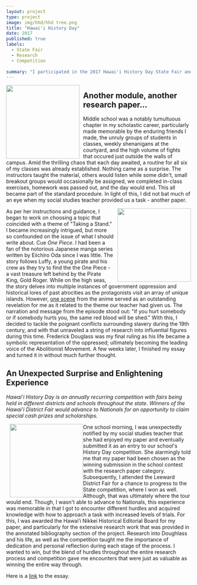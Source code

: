 ```yaml
---
layout: project
type: project
image: img/hhd/hhd tree.png
title: "Hawai'i History Day"
date: 2017
published: true
labels:
  - State Fair
  - Research
  - Competition
  
summary: "I participated in the 2017 Hawai'i History Day State Fair and was awarded the Hawai'i Nikkei Historical Editorial Board for my research paper. The essay detailed the inspiring life of runaway slave and iconic abolitionist, Frederick Douglass. 
---
```


<div style="float: left; margin-right: 10px;">
  <img width="200px" class="rounded" src="https://www.honolulumagazine.com/wp-content/uploads/data-import/22f26b84/EducationIlimaSchool1.jpg">
</div>

## Another module, another research paper...

Middle school was a notably tumultuous chapter in my scholastic career, particularly made memorable by the enduring friends I made, the unruly groups of students in classes, weekly shenanigans at the courtyard, and the high volume of fights that occured just outside the walls of campus. Amid the thrilling chaos that each day awaited, a routine for all six of my classes was already established. Nothing came as a surprise. The instructors taught the material, others would listen while some didn't, small breakout groups would occasionally be assigned, we completed in-class exercises, homework was passed out, and the day would end. This all became part of the standard procedure. In light of this, I did not bat much of an eye when my social studies teacher provided us a task - another paper. 

<div style="float: right; margin-left: 10px;">
  <img width="200px" class="rounded" src="https://blogs.loc.gov/folklife/files/2018/01/FrederickDouglass1862_07422u-273x300.jpg">
</div>

As per her instructions and guidance, I began to work on choosing a topic that coincided with a theme of "Taking a Stand." I became increasingly intrigued, but more so confounded on the issue of what I should write about. Cue *One Piece*. I had been a fan of the notorious Japanese manga series written by Eiichiro Oda since I was little. The story follows Luffy, a young pirate and his crew as they try to find the the One Piece - a vast treasure left behind by the Pirate King, Gold Roger. While on the high seas, the story delves into multiple instances of government oppression and historical lores of past atrocities as the protagonists visit an array of unique islands. However, [one scene](https://www.youtube.com/watch?v=cgDQgFlMxbw) from the anime served as an outstanding revelation for me as it related to the theme our teacher had given us. The narration and message from the episode stood out: "if you hurt somebody or if somebody hurts you, the same red blood will be shed." With this, I decided to tackle the poignant conflicts surrounding slavery during the 19th century, and with that unraveled a string of research into influential figures during this time. Frederick Douglass was my final ruling as his life became a symbolic representation of the oppressed; ultimately becoming the leading voice of the Abolitionist Movement. A few weeks later, I finished my essay and turned it in without much further thought. 

## An Unexpected Surprise and Enlightening Experience

*Hawai’i History Day is an annually recurring competition with fairs being held in different districts and schools throughout the state. Winners of the Hawai’i District Fair would advance to Nationals for an opportunity to claim special cash prizes and scholarships.* 

<div style="float: left; margin-left: 10px;">
  <img width="200px" class="rounded" src="https://raw.githack.com/k-deguz/k-deguz.github.io/blob/main/img/hhd/leeward%20win.jpg">
</div>

One school morning, I was unexpectedly notified by my social studies teacher that she had enjoyed my paper and eventually submitted it as an entry to our school's History Day competition. She alarmingly told me that my paper had been chosen as the winning submission in the school contest with the research paper category. Subsequently, I attended the Leeward District Fair for a chance to progress to the State competition, where I won as well. Although, that was ultimately where the tour would end. Though, I wasn't able to advance to Nationals, this experience was memorable in that I got to encounter different hurdles and acquired knowledge with how to approach a task with increased levels of trials. For this, I was awarded the Hawai’i Nikkei Historical Editorial Board for my paper, and particularly for the extensive research work that was provided in the annotated bibliography section of the project. Research into Doughlass and his life, as well as the competition taught me the importance of dedication and personal reflection during each stage of the process. I wanted to win, but the blend of hurdles throughout the entire research process and competition gave me encounters that were just as valuable as winning the entire way through. 

Here is a [link](https://raw.githack.com/k-deguz/k-deguz.github.io/main/img/hhd/DEGUZMAN_KENNETH_JUNIOR_STATE_FAIR.pdf) to the essay.
